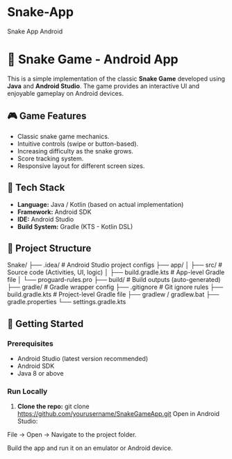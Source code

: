 # Snake-App
Snake App Android

# 🐍 Snake Game - Android App

This is a simple implementation of the classic **Snake Game** developed using **Java** and **Android Studio**. The game provides an interactive UI and enjoyable gameplay on Android devices.

## 🎮 Game Features

- Classic snake game mechanics.
- Intuitive controls (swipe or button-based).
- Increasing difficulty as the snake grows.
- Score tracking system.
- Responsive layout for different screen sizes.

## 🧰 Tech Stack

- **Language:** Java / Kotlin (based on actual implementation)
- **Framework:** Android SDK
- **IDE:** Android Studio
- **Build System:** Gradle (KTS - Kotlin DSL)

## 📂 Project Structure

Snake/
├── .idea/ # Android Studio project configs
├── app/
│ ├── src/ # Source code (Activities, UI, logic)
│ ├── build.gradle.kts # App-level Gradle file
│ └── proguard-rules.pro
├── build/ # Build outputs (auto-generated)
├── gradle/ # Gradle wrapper config
├── .gitignore # Git ignore rules
├── build.gradle.kts # Project-level Gradle file
├── gradlew / gradlew.bat
├── gradle.properties
└── settings.gradle.kts

## 🚀 Getting Started

### Prerequisites

- Android Studio (latest version recommended)
- Android SDK
- Java 8 or above

### Run Locally

1. **Clone the repo:**
   git clone https://github.com/yourusername/SnakeGameApp.git
Open in Android Studio:

File → Open → Navigate to the project folder.

Build the app and run it on an emulator or Android device.
